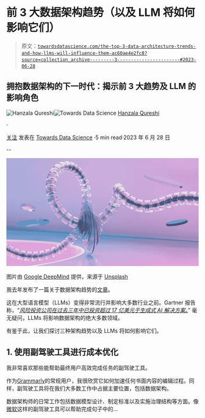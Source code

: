 # 前 3 大数据架构趋势（以及 LLM 将如何影响它们）

> 原文：[`towardsdatascience.com/the-top-3-data-architecture-trends-and-how-llms-will-influence-them-ac60ae4e2fc8?source=collection_archive---------3-----------------------#2023-06-28`](https://towardsdatascience.com/the-top-3-data-architecture-trends-and-how-llms-will-influence-them-ac60ae4e2fc8?source=collection_archive---------3-----------------------#2023-06-28)

## 拥抱数据架构的下一时代：揭示前 3 大趋势及 LLM 的影响角色

[](https://hanzalaqureshi.medium.com/?source=post_page-----ac60ae4e2fc8--------------------------------)![Hanzala Qureshi](https://hanzalaqureshi.medium.com/?source=post_page-----ac60ae4e2fc8--------------------------------)[](https://towardsdatascience.com/?source=post_page-----ac60ae4e2fc8--------------------------------)![Towards Data Science](https://towardsdatascience.com/?source=post_page-----ac60ae4e2fc8--------------------------------) [Hanzala Qureshi](https://hanzalaqureshi.medium.com/?source=post_page-----ac60ae4e2fc8--------------------------------)

·

[关注](https://medium.com/m/signin?actionUrl=https%3A%2F%2Fmedium.com%2F_%2Fsubscribe%2Fuser%2F467270b83111&operation=register&redirect=https%3A%2F%2Ftowardsdatascience.com%2Fthe-top-3-data-architecture-trends-and-how-llms-will-influence-them-ac60ae4e2fc8&user=Hanzala+Qureshi&userId=467270b83111&source=post_page-467270b83111----ac60ae4e2fc8---------------------post_header-----------) 发表在 [Towards Data Science](https://towardsdatascience.com/?source=post_page-----ac60ae4e2fc8--------------------------------) ·5 min read·2023 年 6 月 28 日[](https://medium.com/m/signin?actionUrl=https%3A%2F%2Fmedium.com%2F_%2Fvote%2Ftowards-data-science%2Fac60ae4e2fc8&operation=register&redirect=https%3A%2F%2Ftowardsdatascience.com%2Fthe-top-3-data-architecture-trends-and-how-llms-will-influence-them-ac60ae4e2fc8&user=Hanzala+Qureshi&userId=467270b83111&source=-----ac60ae4e2fc8---------------------clap_footer-----------)

--

[](https://medium.com/m/signin?actionUrl=https%3A%2F%2Fmedium.com%2F_%2Fbookmark%2Fp%2Fac60ae4e2fc8&operation=register&redirect=https%3A%2F%2Ftowardsdatascience.com%2Fthe-top-3-data-architecture-trends-and-how-llms-will-influence-them-ac60ae4e2fc8&source=-----ac60ae4e2fc8---------------------bookmark_footer-----------)![](img/4fea59fe4756f1dae73146b5ea9e71d7.png)

图片由 [Google DeepMind](https://unsplash.com/fr/@deepmind?utm_source=medium&utm_medium=referral) 提供，来源于 [Unsplash](https://unsplash.com/?utm_source=medium&utm_medium=referral)

我去年发布了一篇关于数据架构趋势的[文章](https://medium.com/towards-data-science/top-5-data-architecture-trends-and-what-they-mean-for-you-ef7c07bfa755)。

这在大型语言模型（LLMs）变得非常流行并影响大多数行业之前。Gartner 报告称，“[*风险投资公司在过去三年中已投资超过 17 亿美元于生成式 AI 解决方案。*](https://www.gartner.com/en/articles/beyond-chatgpt-the-future-of-generative-ai-for-enterprises)” 毫无疑问，LLMs 将影响数据架构的绝大多数领域。

有鉴于此，让我们探讨三种架构趋势以及 LLMs 将如何影响它们。

## 1\. 使用副驾驶工具进行成本优化

我非常喜欢那些能帮助最终用户高效完成任务的副驾驶工具。

作为[Grammarly](https://twitter.com/Grammarly?s=20)的常规用户，我很欣赏它如何加速任何书面内容的编辑过程。同样，副驾驶工具将在我们大多数工作中占据主要位置，包括数据架构。

数据架构师的日常工作包括数据模型设计、制定标准以及实施治理结构等方面。像[微软](https://blogs.microsoft.com/blog/2023/03/16/introducing-microsoft-365-copilot-your-copilot-for-work/)这样的副驾驶工具可以帮助完成句子中的…
